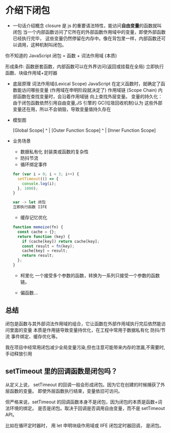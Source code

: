 # 介绍下闭包

- 一句话介绍概念
  closure 是 js 的重要语法特性，能访问**自由变量**的函数就叫闭包
  当一个内部函数访问了它所在的外部函数作用域中的变量，即使外部函数已经执行完毕，
  这些变量仍然停留在内存中。像在背包里一样，内部函数还可以调用，这种机制叫闭包。

你不知道的 JavaScript 闭包 = 函数 + 词法作用域 (本质)

形成条件: 函数嵌套函数，内部函数可以在外界访问(返回或挂载在全局)
立即执行函数、块级作用域+定时器

- 底层原理
  词法作用域(Lexical Scope)
  JavaScript 在定义函数时，就确定了函数能访问哪些变量 (作用域在申明阶段就决定了)
  作用域链 (Scope Chain) 内部函数在查找变量时，会沿着作用域链
  向上查找外层变量。
  变量的持久化：由于闭包函数依然引用自由变量,JS 引擎的 GC(垃圾回收机制)认为
  这些外部变量还在用，所以不会销毁，导致变量值持久存在

- 模型图

  [Global Scope]
  ^
  |
  [Outer Function Scope]
  ^
  |
  [Inner Function Scope]

- 业务场景

  - 数据私有化
    封装类或函数的复杂性
  - 防抖节流
  - 循环绑定事件

  ```js
  for (var i = 0; i < 3; i++) {
    setTimeout(() => {
      console.log(i);
    }, 1000);
  }

  var -> let 闭包
  立即执行函数 IIFE
  ```

  - 缓存记忆优化

  ```js
  function memoize(fn) {
    const cache = {};
    return function (key) {
      if (cache[key]) return cache[key];
      const result = fn(key);
      cache[key] = result;
      return result;
    };
  }
  ```

  - 柯里化
    一个接受多个参数的函数，转换为一系列只接受一个参数的函数链。

  - 偏函数...

## 总结

闭包是函数与其外部词法作用域的组合，它让函数在外部作用域执行完后依然能访问里面的变量
本质是作用链导致变量持优化，在工程中常用于数据私有化
防抖/节流 事件绑定、缓存优化等。

我在项目中经常用闭包减少全局变量污染,但也注意可能带来内存的泄漏,不需要时,
手动释放引用

## setTimeout 里的回调函数是闭包吗？

从定义上说， setTimeout 的回调一般会形成闭包。因为它在创建的时候捕获了外层函数的变量。
即使外层函数执行结束，变量依旧可访问。

但严格来说，setTimeout 的回调函数本身不是闭包，因为闭包的本质是函数+词法环境的绑定。
是否是闭包。取决于回调是否调用自由变量，而不是 setTimeout API。

比如在循环定时器时， 用 let 申明块级作用域或 IIFE 闭包定时器回调， 是闭包。
